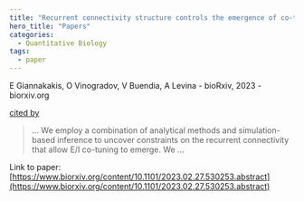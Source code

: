 ```yaml
---
title: "Recurrent connectivity structure controls the emergence of co-tuned excitation and inhibition"
hero_title: "Papers"
categories:
  - Quantitative Biology
tags:
  - paper
---
```

E Giannakakis, O Vinogradov, V Buendia, A Levina - bioRxiv, 2023 - biorxiv.org

[cited by](https://scholar.google.com/scholar?cites=6810493978059380896&as_sdt=5,44&sciodt=0,44&hl=en&num=20)

>… We employ a combination of analytical methods and simulation-based inference to uncover constraints on the recurrent connectivity that allow E/I co-tuning to emerge. We …

Link to paper: [https://www.biorxiv.org/content/10.1101/2023.02.27.530253.abstract](https://www.biorxiv.org/content/10.1101/2023.02.27.530253.abstract)
